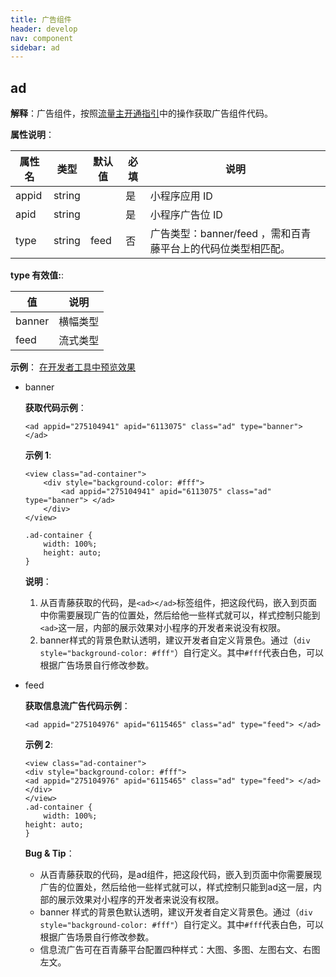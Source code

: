 ```yaml
---
title: 广告组件
header: develop
nav: component
sidebar: ad
---
```


## ad

**解释**：广告组件，按照<a href="https://smartprogram.baidu.com/docs/introduction/adopen/">流量主开通指引</a>中的操作获取广告组件代码。



**属性说明**：

|属性名 |类型  |默认值  |必填|说明|
|---- | ---- | ---- |---- |---- |
|appid|string| |是|小程序应用 ID|
|apid|string| |是|小程序广告位 ID|
|type|string|feed|否|广告类型：banner/feed ，需和百青藤平台上的代码位类型相匹配。|

**type 有效值:**:

| 值 | 说明 |
|--- |----- |
| banner | 横幅类型 |
| feed | 流式类型 |

**示例**：
<a href="swanide://fragment/a02321e8d6aae0c798777266fbafca6f1565503494109" title="在开发者工具中预览效果" target="_self">在开发者工具中预览效果</a>

* banner

    **获取代码示例**：

    ```
    <ad appid="275104941" apid="6113075" class="ad" type="banner"> </ad>
    ```
    **示例 1**:

    ```
    <view class="ad-container">
        <div style="background-color: #fff">
            <ad appid="275104941" apid="6113075" class="ad" type="banner"> </ad>
        </div>
    </view>

    .ad-container {
        width: 100%;
        height: auto;
    }

    ```
    **说明**：
    1. 从百青藤获取的代码，是`<ad></ad>`标签组件，把这段代码，嵌入到页面中你需要展现广告的位置处，然后给他一些样式就可以，样式控制只能到`<ad>`这一层，内部的展示效果对小程序的开发者来说没有权限。
    2. banner样式的背景色默认透明，建议开发者自定义背景色。通过（`div style="background-color: #fff"`）自行定义。其中`#fff`代表白色，可以根据广告场景自行修改参数。

* feed

    **获取信息流广告代码示例**：
    ```
    <ad appid="275104976" apid="6115465" class="ad" type="feed"> </ad>
    ```


    **示例 2**:

    ```
    <view class="ad-container">
    <div style="background-color: #fff">
    <ad appid="275104976" apid="6115465" class="ad" type="feed"> </ad>
    </div>
    </view>
    .ad-container {
        width: 100%;
    height: auto;
    }

    ```

  **Bug & Tip**：

  * 从百青藤获取的代码，是ad组件，把这段代码，嵌入到页面中你需要展现广告的位置处，然后给他一些样式就可以，样式控制只能到ad这一层，内部的展示效果对小程序的开发者来说没有权限。
  * banner 样式的背景色默认透明，建议开发者自定义背景色。通过（`div style="background-color: #fff"`）自行定义。其中`#fff`代表白色，可以根据广告场景自行修改参数。
  * 信息流广告可在百青藤平台配置四种样式：大图、多图、左图右文、右图左文。